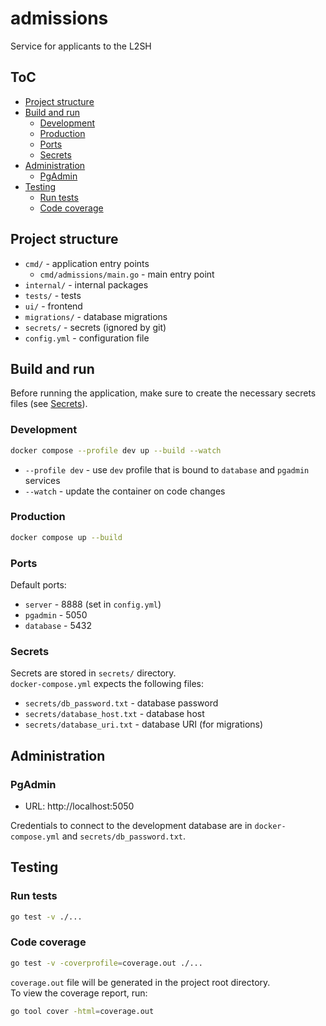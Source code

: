 # admissions

Service for applicants to the L2SH

## ToC <!-- omit in toc -->

- [Project structure](#project-structure)
- [Build and run](#build-and-run)
  - [Development](#development)
  - [Production](#production)
  - [Ports](#ports)
  - [Secrets](#secrets)
- [Administration](#administration)
  - [PgAdmin](#pgadmin)
- [Testing](#testing)
  - [Run tests](#run-tests)
  - [Code coverage](#code-coverage)

## Project structure

- `cmd/` - application entry points
  - `cmd/admissions/main.go` - main entry point
- `internal/` - internal packages
- `tests/` - tests
- `ui/` - frontend
- `migrations/` - database migrations
- `secrets/` - secrets (ignored by git)
- `config.yml` - configuration file

## Build and run

Before running the application, make sure to create the necessary secrets files (see [Secrets](#secrets)).

### Development

```bash
docker compose --profile dev up --build --watch
```

- `--profile dev` - use `dev` profile that is bound to `database` and `pgadmin` services
- `--watch` - update the container on code changes

### Production

```bash
docker compose up --build
```

### Ports

Default ports:

- `server` - 8888 (set in `config.yml`)
- `pgadmin` - 5050
- `database` - 5432

### Secrets

Secrets are stored in `secrets/` directory.  
`docker-compose.yml` expects the following files:

- `secrets/db_password.txt` - database password
- `secrets/database_host.txt` - database host
- `secrets/database_uri.txt` - database URI (for migrations)

## Administration

### PgAdmin

- URL: http://localhost:5050

Credentials to connect to the development database are in `docker-compose.yml` and `secrets/db_password.txt`.

## Testing

### Run tests

```bash
go test -v ./...
```

### Code coverage

```bash
go test -v -coverprofile=coverage.out ./...
```

`coverage.out` file will be generated in the project root directory.  
To view the coverage report, run:

```bash
go tool cover -html=coverage.out
```
